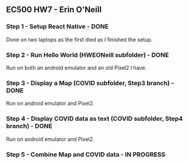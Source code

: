 ## EC500 HW7 - Erin O'Neill 

### Step 1 - Setup React Native - DONE 
Done on two laptops as the first died as I finished the setup. 

### Step 2 - Run Hello World (HWEONeill subfolder) - DONE 

Run on both an android emulator and an old Pixel2 I have. 

### Step 3 - Display a Map (COVID subfolder, Step3 branch) - DONE

Run on android emulator and Pixel2.

### Step 4 - Display COVID data as text (COVID subfolder, Step4 branch) - DONE

Run on android emulator and Pixel2. 

### Step 5 - Combine Map and COVID data - IN PROGRESS
